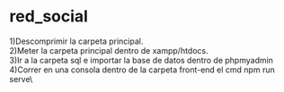 # red_social

1)Descomprimir la carpeta principal.\
2)Meter la carpeta principal dentro de xampp/htdocs.\
3)Ir a la carpeta sql e importar la base de datos dentro de phpmyadmin\
4)Correr en una consola dentro de la carpeta front-end el cmd npm run serve\
